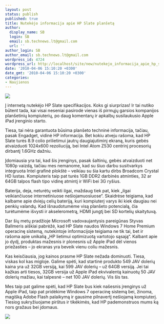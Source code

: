 ```yaml
---
layout: post
status: publish
published: true
title: Nutekėjo informacija apie HP Slate planšetą
author:
  display_name: SB
  login: SB
  email: sb.technews.lt@gmail.com
  url: ''
author_login: SB
author_email: sb.technews.lt@gmail.com
wordpress_id: 4724
wordpress_url: http://localhost/site/new/nutekejo_informacija_apie_hp_slate_planseta/
date: '2010-04-06 15:10:20 +0300'
date_gmt: '2010-04-06 15:10:20 +0300'
categories:
- Naujienos
---
```

<div class="imgright"><img src="http://t1.gstatic.com/images?q=tbn:H99B03WKCgUggM:http://thedigitallifestyle.com/cs/cfs-file.ashx/__key/CommunityServer.Blogs.Components.WeblogFiles/simon/hpslate_5F00_34D2D494.jpg"  /></div>
<p>Į internetą nutekėjo HP Slate specifikacijos. Koks gi siurprizas! Ir tai nutiko būtent tada, kai visai neseniai pasirodė vienas iš pirmųjų garsios kompanijos planšetinių kompiuterių, po daug komentarų ir apkalbų susilaukusio Apple iPad įrenginio starto.</p>
<p>Tiesa, tai nėra garantuota būsima planšeto techninė informacija, tačiau, pasak Engadget, vidinė HP informacija. Bet kokiu atveju rašoma, kad HP Slate turės 8.9 colio prilietimui jautrų daugiajutiminį ekraną, kuris gebės atvaizduoti 1024x600 rezoliuciją, bei Intel Atom Z530 centrinį procesorių dirbantį 1.6GHz dažniu. </p>
<p>Įdomiausia yra tai, kad šis įrenginys, pasak šaltinių, gebės atvaizduoti net 1080p vaizdą, tačiau mes nemanome, kad su šiuo darbu susitvarkys integruota Intel grafinė plokštė – veikiau su šia kartu dirbs Broadcom Crystal HD lustas. Kompiuteris taip pat turės 1GB DDR2 darbinės atminties, 32 ar 64GB talpos flash tipo vidinę atmintį ir WiFi bei 3G ryšius.</p>
<p>Baterija, deja, neturėtų veikti ilgai, maždaug tiek pat, kiek „ilgai veikiančiuose internetiniuose nešiojamuosiuose“. Skaidrėse teigiama, kad kalbame apie dviejų celių bateriją, kuri kompiuterį varys iki kiek daugiau nei penkių valandų. Kad išnaudotumėme visą planšeto potencialą, čia turėtumėme išvysti ir akselerometrą, HDMI jungtį bei SD kortelių skaitytuvą. </p>
<p>Dar šių metų pradžioje Microsoft vadovaujantysis pareigūnas Styvas Ballmeris aiškiai pabrėžė, kad HP Slate naudos Windows 7 Home Premium operacinę sistemą, nutekintoje informacijoje teigiama ne tik tai, bet ir rašoma apie unikalią „HP lietimui optimizuotą vartotojo sąsają“. Kalbant apie jo dydį, produktas mažesnis ir plonesnis už Apple iPad dėl vienos priežasties – jo ekranas yra beveik vienu coliu mažesnis.</p>
<p>Kas keisčiausia, jog kainos prasme HP Slate nežada dominuoti. Tiesa, viskas kol kas migloje. Galime spėti, kad startinė produkto 549 JAV dolerių kaina yra už 32GB versiją, kai 599 JAV dolerių – už 64GB versiją. Jei tai kažkas arti tiesos, 32GB versija už Apple iPad ekvivalentą kainuotų 50 JAV dolerių mažiau, kai talpesnė – net 100 JAV dolerių. Vis šis tas.</p>
<p>Mes taip pat galime spėti, kad HP Slate bus kiek našesnis įrenginys už Apple iPad, taip pat pridėkime Windows 7 operacinę sistemą bei, žinoma, magišką Adobe Flash palaikymą ir gausime pilnavertį nešiojamą kompiuterį. Tiesiog sukryžiuojame pirštus ir tikėkimės, kad HP pademonstruos mums ką nors gražaus bei įdomaus. </p>
<p><img src="http://www.part.lt/img/3c40212eea768677bb871b3708570e89446.jpg" /></p>
